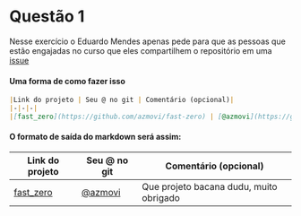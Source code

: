 # Questão 1

Nesse exercício o Eduardo Mendes apenas pede para que as pessoas que estão engajadas
no curso que eles compartilhem o repositório em uma [issue](https://github.com/dunossauro/fastapi-do-zero/issues/91)

#### Uma forma de como fazer isso
```md
|Link do projeto | Seu @ no git | Comentário (opcional)|
|-|-|-|
|[fast_zero](https://github.com/azmovi/fast-zero) | [@azmovi](https://github.com/azmovi)  | Que projeto bacana dudu, muito obrigado|
```

#### O formato de saída do markdown será assim:
|Link do projeto | Seu @ no git | Comentário (opcional)|
|-|-|-|
|[fast_zero](https://github.com/azmovi/fast-zero) | [@azmovi](https://github.com/azmovi)  | Que projeto bacana dudu, muito obrigado|
